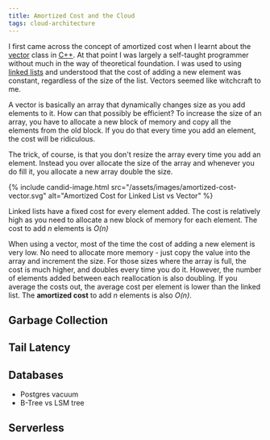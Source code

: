```yaml
---
title: Amortized Cost and the Cloud
tags: cloud-architecture
---
```


I first came across the concept of amortized cost when I learnt about the [vector](https://cplusplus.com/reference/vector/vector/) class in [C++](https://en.wikipedia.org/wiki/C%2B%2B). At that point I was largely a self-taught programmer without much in the way of theoretical foundation. I was used to using [linked lists](https://en.wikipedia.org/wiki/Linked_list) and understood that the cost of adding a new element was constant, regardless of the size of the list. Vectors seemed like witchcraft to me. 

A vector is basically an array that dynamically changes size as you add elements to it. How can that possibly be efficient? To increase the size of an array, you have to allocate a new block of memory and copy all the elements from the old block. If you do that every time you add an element, the cost will be ridiculous. 

The trick, of course, is that you don't resize the array every time you add an element. Instead you over allocate the size of the array and whenever you do fill it, you allocate a new array double the size. 

{% include candid-image.html src="/assets/images/amortized-cost-vector.svg" alt="Amortized Cost for Linked List vs Vector" %}

Linked lists have a fixed cost for every element added. The cost is relatively high as you need to allocate a new block of memory for each element. The cost to add *n* elements is *O(n)*

When using a vector, most of the time the cost of adding a new element is very low. No need to allocate more memory - just copy the value into the array and increment the size. For those sizes where the array is full, the cost is much higher, and doubles every time you do it. However, the number of elements added between each reallocation is also doubling. If you average the costs out, the average cost per element is lower than the linked list. The **amortized cost** to add *n* elements is also *O(n)*.

## Garbage Collection

## Tail Latency

## Databases

* Postgres vacuum
* B-Tree vs LSM tree

## Serverless

